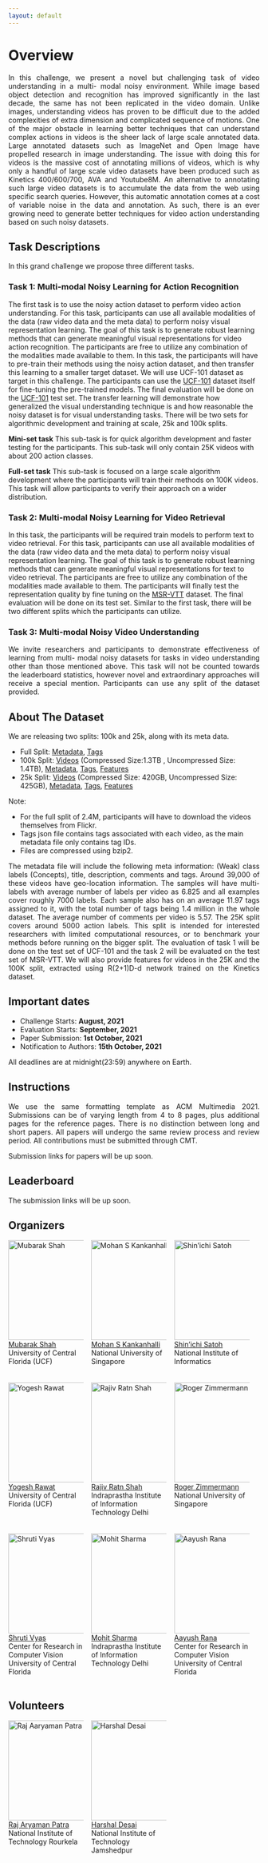 ```yaml
---
layout: default
---
```


# Overview

<div style="text-align: justify">
In this challenge, we present a novel but challenging task of video understanding in a multi- modal noisy environment. While image based object detection and recognition has improved significantly in the last decade, the same has not been replicated in the video domain. Unlike images, understanding videos has proven to be difficult due to the added complexities of extra dimension and complicated sequence of motions. One of the major obstacle in learning better techniques that can understand complex actions in videos is the sheer lack of large scale annotated data. Large annotated datasets such as ImageNet and Open Image have propelled research in image understanding. The issue with doing this for videos is the massive cost of annotating millions of videos, which is why only a handful of large scale video datasets have been produced such as Kinetics 400/600/700, AVA and Youtube8M. An alternative to annotating such large video datasets is to accumulate the data from the web using specific search queries. However, this automatic annotation comes at a cost of variable noise in the data and annotation. As such, there is an ever growing need to generate better techniques for video action understanding based on such noisy datasets.
</div>

## Task Descriptions

In this grand challenge we propose three different tasks.

### Task 1: Multi-modal Noisy Learning for Action Recognition

The first task is to use the noisy action dataset to perform video action understanding. For
this task, participants can use all available modalities of the data (raw video data and the
meta data) to perform noisy visual representation learning. The goal of this task is to generate
robust learning methods that can generate meaningful visual representations for video action
recognition. The participants are free to utilize any combination of the modalities made
available to them.
In this task, the participants will have to
pre-train their methods using the noisy action
dataset, and then transfer this learning to a smaller target dataset. We will use UCF-101
dataset as target in this challenge. The participants can use the [UCF-101](https://www.crcv.ucf.edu/data/UCF101.php) dataset itself for
fine-tuning the pre-trained models. The final evaluation will be done on the [UCF-101](https://www.crcv.ucf.edu/data/UCF101.php) test set. The transfer learning will demonstrate how generalized the visual understanding technique
is and how reasonable the noisy dataset is for visual understanding tasks. There will be two
sets for algorithmic development and training at scale, 25k and 100k splits.

**Mini-set task** This sub-task is for quick algorithm development and faster testing for the
participants. This sub-task will only contain 25K videos with about 200 action classes.

**Full-set task** This sub-task is focused on a large scale algorithm development where the
participants will train their methods on 100K videos. This task will allow participants to
verify their approach on a wider distribution.

### Task 2: Multi-modal Noisy Learning for Video Retrieval

In this task, the participants will be required train models to perform text to video retrieval.
For this task, participants can use all available modalities of the data (raw video data and
the meta data) to perform noisy visual representation learning. The goal of this task is to
generate robust learning methods that can generate meaningful visual representations for
text to video retrieval. The participants are free to utilize any combination of the modalities
made available to them. The participants will finally test the representation quality by fine
tuning on the [MSR-VTT](https://www.microsoft.com/en-us/research/publication/msr-vtt-a-large-video-description-dataset-for-bridging-video-and-language/) dataset. The final evaluation will be done on its test set. Similar
to the first task, there will be two different splits which the participants can utilize.

### Task 3: Multi-modal Noisy Video Understanding

<div style="text-align: justify">
We invite researchers and participants to demonstrate effectiveness of learning from multi- modal noisy datasets for tasks in video understanding other than those mentioned above. This task will not be counted towards the leaderboard statistics, however novel and extraordinary approaches will receive a special mention. Participants can use any split of the dataset provided.
</div>

## About The Dataset

We are releasing two splits: 100k and 25k, along with its meta data.

- Full Split: [Metadata](https://drive.google.com/file/d/1Zj0Lf4JYUc_8pnHyKe23ctAWWn3JCR9q/view?usp=sharing), [Tags](https://drive.google.com/file/d/12Hc1bUrTxzB9mKDwJ2bT4HFtx4AqKucZ/view?usp=sharing)
- 100k Split: [Videos](https://drive.google.com/file/d/19_ddJZkgTVDNC2Hwp4ZWKhV4hfF2N6zv/view?usp=sharing) (Compressed Size:1.3TB , Uncompressed Size: 1.4TB), [Metadata](https://drive.google.com/file/d/1f81Q-N7DY21wFenS1ThbgO7kWpWGJseb/view?usp=sharing), [Tags](https://drive.google.com/file/d/11uSVC3dw9Om7bT25hC_pqh7WPNRBQMXW/view?usp=sharing), [Features](https://drive.google.com/file/d/19qIUb4iOprVm-M3cI7d_5fJzTnzArepO/view?usp=sharing)
- 25k Split: [Videos](https://drive.google.com/file/d/1frvv3JXRoiTn7hubMTl5BQDdVIcY9XO9/view?usp=sharing) (Compressed Size: 420GB, Uncompressed Size: 425GB), [Metadata](https://drive.google.com/file/d/1y_QP0Vm4KKCaTSTiY3MrX347Fs14kZ1o/view?usp=sharing), [Tags](https://drive.google.com/file/d/1grVNqoR1MobJe0vWYe77zSdbdyYVvHMP/view?usp=sharing), [Features](https://drive.google.com/file/d/1gpwLppZ_noSHxFTXvXDH1zWK27q-7e2z/view?usp=sharing)

Note:

- For the full split of 2.4M, participants will have to download the videos themselves from Flickr.
- Tags json file contains tags associated with each video, as the main metadata file only contains tag IDs.
- Files are compressed using bzip2.

<div style="text-align: justify">
The metadata file will include the following meta information: (Weak) class labels (Concepts), title, description, comments and tags. Around 39,000 of these videos have geo-location information. The samples will have multi-labels with average number of labels per video as 6.825 and all examples cover roughly 7000 labels. Each sample also has on an average 11.97 tags assigned to it, with the total number of tags being 1.4 million in the whole dataset. The average number of comments per video is 5.57. The 25K split covers around 5000 action labels. This split is intended for interested researchers with limited computational resources, or to benchmark your methods before running on the bigger split. The evaluation of task 1 will be done on the test set of UCF-101 and the task 2 will be evaluated on the test set of MSR-VTT. We will also provide features for videos in the 25K and the 100K split, extracted using R(2+1)D-d network trained on the Kinetics dataset.
</div>

## Important dates

- Challenge Starts: <strong>August, 2021</strong>
- Evaluation Starts: <strong>September, 2021 </strong>
- Paper Submission: <strong>1st October, 2021</strong>
- Notification to Authors: <strong>15th October, 2021</strong>

All deadlines are at midnight(23:59) anywhere on Earth.

## Instructions

<div style="text-align: justify">
We use the same formatting template as ACM Multimedia 2021. Submissions can be of varying length from 4 to 8 pages, plus additional pages for the reference pages. There is no distinction between long and short papers. All papers will undergo the same review process and review period. All contributions must be submitted through CMT.

Submission links for papers will be up soon.

</div>

## Leaderboard

The submission links will be up soon.

## Organizers

<div style="display: flex">
  <div style="width:30%">
    <a href="https://www.crcv.ucf.edu/person/mubarak-shah/">
    <img alt="Mubarak Shah" src="pics/mubarak.jpg" width="200" height="200" >
    </a><br>
    <a href="https://www.crcv.ucf.edu/person/mubarak-shah/">Mubarak Shah</a><br>
    University of Central Florida (UCF) <br>
  </div>
  
  <div style="width:3%">
  </div>
  
  <div style="width:30%">
    <a href="https://www.comp.nus.edu.sg/~mohan/">
    <img alt="Mohan S Kankanhalli" src="pics/mohan.jpg" width="200" height="200">
    </a><br>
  <a href="https://www.comp.nus.edu.sg/~mohan/">Mohan S Kankanhalli</a><br>
    National University of Singapore  <br>
  </div>
 
  
  <div style="width:3%">
  </div>
  
  <div style="width:30%">
    <a href="http://research.nii.ac.jp/~satoh/index.html">
    <img alt="Shin’ichi Satoh" src="pics/shinchi.jpg" width="200" height="200">
    </a><br>
  <a href="http://research.nii.ac.jp/~satoh/index.html">Shin’ichi Satoh</a><br>
    National Institute of Informatics <br>
  </div>

</div>
<br> <br>

<div style="display: flex">

  <div style="width:30%">
    <a href="https://www.crcv.ucf.edu/person/rawat/">
    <img alt="Yogesh Rawat" src="pics/yogesh.jpg" width="200" height="200">
    </a><br>
  <a href="https://www.crcv.ucf.edu/person/rawat/">Yogesh Rawat</a><br>
    University of Central Florida (UCF)
  </div>
  
  <div style="width:3%">
  </div>
  
  <div style="width:30%">
    <a href="http://midas.iiitd.edu.in/team/rajiv-ratn-shah.html">
    <img alt="Rajiv Ratn Shah" src="pics/rajiv.jpeg"  width="200" height="200" >
    </a><br>
    <a href="http://midas.iiitd.edu.in/team/rajiv-ratn-shah.html">Rajiv Ratn Shah</a><br>
    Indraprastha Institute of Information Technology Delhi
  </div>
 
  
  <div style="width:3%">
  </div>
  
   <div style="width:30%">
    <a href="https://www.comp.nus.edu.sg/~rogerz/">
    <img alt="Roger Zimmermann" src="pics/roger.png" width="200" height="200">
    </a><br>
  <a href="https://www.comp.nus.edu.sg/~rogerz/">Roger Zimmermann</a><br>
    National University of Singapore
  </div>

</div>
<br> <br>

<div style="display: flex">
 <div style="width:30%">
    <a href="https://www.linkedin.com/in/shruti-vyas-42605b70/">
    <img alt="Shruti Vyas" src="pics/shruti.jpg"  width="200" height="200">
    </a><br>
  <a href="https://www.linkedin.com/in/shruti-vyas-42605b70/">Shruti Vyas</a><br>
    Center for Research in Computer Vision
    University of Central Florida
  </div>
  
  <div style="width:3%">
  </div>
  
 <div style="width:30%">
    <a href="https://mohitsharma29.github.io/about/">
    <img alt="Mohit Sharma" src="pics/mohit.jpg"  width="200" height="200">
    </a><br>
  <a href="https://mohitsharma29.github.io/about/">Mohit Sharma</a><br>
    Indraprastha Institute of Information Technology Delhi
  </div>
 
  
  <div style="width:3%">
  </div>
  
 <div style="width:30%">
    <a href="https://www.linkedin.com/in/aayush-jung-rana-5893385b/">
    <img alt="Aayush Rana" src="pics/aayush.jpeg"   width="200" height="200">
    </a><br>
  <a href="https://www.linkedin.com/in/aayush-jung-rana-5893385b/">Aayush Rana</a><br>
    Center for Research in Computer Vision
    University of Central Florida
  </div>

</div>
<br>

## Volunteers

<div style="display: flex">

  <div style="width:30%">
    <a href="https://www.linkedin.com/in/raj-aaryaman-p-4b3a70101">
    <img alt="Raj Aaryaman Patra" src="pics/raj.jpg" width="200" height="200">
    </a><br>
    <a href="https://www.linkedin.com/in/raj-aaryaman-p-4b3a70101">Raj Aryaman Patra</a><br>
    National Institute of Technology Rourkela
  </div>
  
  <div style="width:3%">
  </div>
  
  <div style="width:30%">
    <a href="https://www.linkedin.com/in/harshal-desai-863027147">
    <img alt="Harshal Desai" src="pics/harshal.jpg" width="200" height="200">
    </a><br>
  <a href="https://www.linkedin.com/in/harshal-desai-863027147">Harshal Desai</a><br>
    National Institute of Technology Jamshedpur
  </div>
    <div style="width:4%">
  </div>
